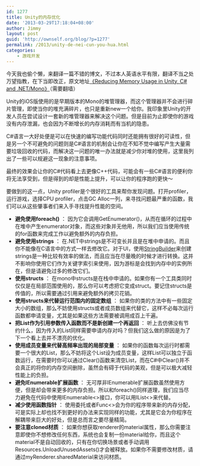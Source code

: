 ```yaml
---
id: 1277
title: Unity的内存优化
date: '2013-03-29T17:18:04+08:00'
author: Jimmy
layout: post
guid: 'http://ownself.org/blog/?p=1277'
permalink: /2013/unity-de-nei-cun-you-hua.html
categories:
    - 游戏开发
---
```


今天我也偷个懒，来翻译一篇不错的博文，不过本人英语水平有限，翻译不当之处万望指教，在下当即改正，原文地址[《Reducing Memory Usage in Unity, C# and .NET/Mono》](http://andrewfray.wordpress.com/2013/02/04/reducing-memory-usage-in-unity-c-and-netmono/)（需要翻墙）

Unity的iOS版使用的是早期版本的Mono的堆管理器，而这个管理器并不会进行碎片管理，即使当你的堆充满碎片，也只是重新new一个给你。我印象里Unity的开发人员在尝试设计一套新的堆管理器来解决这个问题。但是目前为止即使你的游戏没有内存泄漏，也会因为不断增长的内存消耗而有当机的隐患。

C#语言一大好处便是可以在快速的编写功能代码同时还能拥有很好的可读性，但是另一个不可避免的问题则是C#语言的机制会让你在不知不觉中编写产生大量需要垃圾回收的代码，而解决这一问题的唯一办法就是减少你对堆的使用，这里我列出了一些可以规避这一现象的注意事项。

最终的效果会让你的C#代码看上去更像C++代码，可能会有一些C#语言的便利你将无法享受到，但是得到的却是性能上提升，可以让你的程序跑的更快～

要做到的这一点，Unity profiler是个很好的工具来帮你发现问题。打开profiler，运行游戏，选择CPU profiler，点击GC Alloc一列，来寻找问题最严重的函数，我们可以从这些肇事者们来入手寻找提升性能的空间。

- **避免使用foreach()** ： 因为它会调用GetEnumerator()，从而在循环的过程中在堆中产生enumerator对象，而这些对象并无他用，所以我们应当使用传统的for函数来完成工作以避免额外的内存负担。
- **避免使用strings** ： 在.NET中strings是不可变长并且是在堆中申请的。而且你不能像在C语言中的方式一样去修改它。对于UI，使用[StringBuilder](http://msdn.microsoft.com/en-us/library/2839d5h5(v=vs.71).aspx "StringBuilder")来创建strings是一种比较有效率的做法，而且应当在尽量晚的时候才进行转换。这并不影响你使用它们作为关键字索引来使用，因为游标是会找到内存中的实例所在，但是请避免过多的修改它们。
- **使用structs** ： 在mono中structs是在栈中申请的。如果你有一个工具类同时仅仅是在局部范围使用的，那么你可以考虑把它变成struct。要记住structs是传值的，所以需要通过引用来避免额外的拷贝花销。
- **使用structs来代替运行范围内的固定数组** ： 如果你的类的方法中有一些固定大小的数组，那么不妨使用structs或者成员数组来代替它，这样不必每次运行函数都申请变量，尤其是如果这些方法需要被调用成百上千遍。
- **把List作为引用参数传入函数而不是新创建一个再返回** ： 听上去仿佛没有节约什么，因为传入的List同样需要申请内存对吗？但我们这么做的原因是为了下一个看上去并不漂亮的优化。
- **使用成员变量来代替高频率出现的局部变量** ： 如果你的函数每次运行时都需要一个很大的List，那么不妨将这个List设为成员变量，这样List可以独立于函数运行，在需要时你可以通过Clear()函数来清空List，而在C#中Clear()并不会真正的将你的内存空间删除，虽然会有碍于代码的美观，但是可以极大减轻性能上的负担。
- **避免IEnumerable扩展函数** ： 无可厚非IEnumerable扩展函数虽然使用方便，但是却会带来更多的内存负担。所以和foreach()同样道理，我们应当尽力避免在代码中使用IEnumerable&lt;&gt;接口，你可以用IList&lt;&gt;来代替。
- **减少使用函数指针** ： 使用委托或者Func&lt;&gt;会为你的程序带来新的内存分配，可是实际上却也找不到更好的办法来实现同样的功能，尤其是它会为你程序在解耦带来巨大的好处，但是总而言之要尽量精简。
- **要注意cloned材质** ： 如果你想获取renderer的material属性，那么你需要注意即使你不想修改任何东西，系统也会复制一份material给你，而且这个material不是自动回收的，只有在你切换场景或者手动调用Resources.UnloadUnusedAssets()才会被释放。如果你不需要修改材质，请通过myRenderer.sharedMaterial来访问材质。